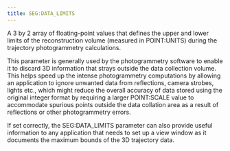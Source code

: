 ```yaml
---
title: SEG:DATA_LIMITS
---
```


A 3 by 2 array of floating-point values that defines the upper and lower limits of the reconstruction volume (measured in POINT:UNITS) during the trajectory photogrammetry calculations.

This parameter is generally used by the photogrammetry software to enable it to discard 3D information that strays outside the data collection volume.  This helps speed up the intense photogrammetry computations by allowing an application to ignore unwanted data from reflections, camera strobes, lights etc., which might reduce the overall accuracy of data stored using the original integer format by requiring a larger POINT:SCALE value to accommodate spurious points outside the data collation area as a result of reflections or other photogrammetry errors.

If set correctly, the SEG:DATA_LIMITS parameter can also provide useful information to any application that needs to set up a view window as it documents the maximum bounds of the 3D trajectory data.
